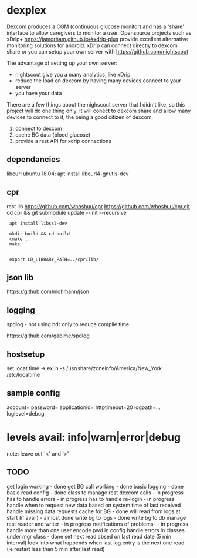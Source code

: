 # dexplex
Dexcom produces a CGM (continuous glucose monitor) and has a 'share' interface to allow caregivers to monitor a user.
Opensource projects such as xDrip+ https://jamorham.github.io/#xdrip-plus provide excellent alternative monitoring solutions for android.  xDrip can connect directly to dexcom share or you can setup your own server with https://github.com/nightscout

The advantage of setting up your own server:
* nightscout give you a many analytics, like xDrip
* reduce the load on dexcom by having many devices connect to your server
* you have your data

There are a few things about the nighscout server that I didn't like, so this project will do one thing only.  It will conect to dexcom share and allow many devices to connect to it, the being a good citizen of dexcom.

1. connect to dexcom
2. cache BG data (blood glucose)
3. provide a rest API for xdrip connections



 dependancies
 ----------------
 libcurl
  ubuntu 18.04: apt install libcurl4-gnutls-dev 

  cpr
  ----------------------------------
  rest lib
     https://github.com/whoshuu/cpr
     https://github.com/whoshuu/cpr.git
     cd cpr && git submodule update --init --recursive

     apt install libssl-dev

     mkdir build && cd build
     cmake ..
     make
     

     export LD_LIBRARY_PATH=../cpr/lib/

  json lib
  -------------------------------------
  https://github.com/nlohmann/json


  logging
  -------------------------------------
  spdlog - not using hdr only to reduce compile time

  https://github.com/gabime/spdlog

  hostsetup
  -------------
  set locat time -> ex ln -s /usr/share/zoneinfo/America/New_York /etc/localtime

sample config
-----------------------
account=<your account login>
password=<account pwd>
applicationid=<app id>
httptimeout=20
logpath=...
loglevel=debug
# levels avail: info|warn|error|debug
note: leave out '<' and '>'


TODO
------------------------------------
get login working - done
get BG call working - done
basic logging - done
basic read config - done
class to manage rest dexcom calls - in progress
 has to handle errors - in progress
 has to handle re-login  - in progress
 handle when to request new data based on system time of last received
 handle missing data requests
cache for BG - done
 will read from logs at start (if avail) - almost done
write bg to logs - done
write bg to db 
manage rest reader and writer - in progress
notifications of problems- - in progress
handle more than one user
encode pwd in config
handle errors in classes under mgr class - done
set next read absed on last read date (5 min interval)
look into what happends when last log entry is the next one read (ie restart less than 5 min after last read)


